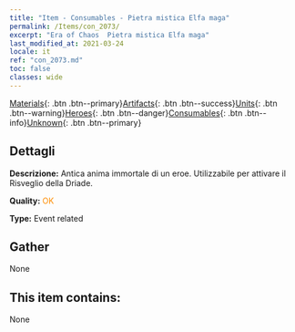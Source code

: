 ```yaml
---
title: "Item - Consumables - Pietra mistica Elfa maga"
permalink: /Items/con_2073/
excerpt: "Era of Chaos  Pietra mistica Elfa maga"
last_modified_at: 2021-03-24
locale: it
ref: "con_2073.md"
toc: false
classes: wide
---
```

 [Materials](/it/Items/){: .btn .btn--primary}[Artifacts](/it/Items/Artifacts/){: .btn .btn--success}[Units](/it/Items/Units/){: .btn .btn--warning}[Heroes](/it/Items/Heroes/){: .btn .btn--danger}[Consumables](/it/Items/Consumables/){: .btn .btn--info}[Unknown](/it/Items/Unknown/){: .btn .btn--primary}

## Dettagli
 **Descrizione:** Antica anima immortale di un eroe. Utilizzabile per attivare il Risveglio della Driade.

 **Quality:** <span style="color: #FF8C00">OK</span>

 **Type:** Event related

## Gather

  None

## This item contains:

  None

